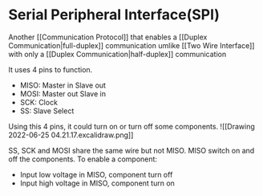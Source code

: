 # Serial Peripheral Interface(SPI)
Another [[Communication Protocol]] that enables a [[Duplex Communication|full-duplex]] communication umlike [[Two Wire Interface]] with only a [[Duplex Communication|half-duplex]] communication

It uses 4 pins to function. 
- MISO: Master in Slave out
- MOSI: Master out Slave in
- SCK: Clock
- SS: Slave Select

Using this 4 pins, it could turn on or turn off some components. ![[Drawing 2022-06-25 04.21.17.excalidraw.png]]

SS, SCK and MOSI share the same wire but not MISO. MISO switch on and off the components. To enable a component:
- Input low voltage in MISO, component turn off
- Input high voltage in MISO, component turn on